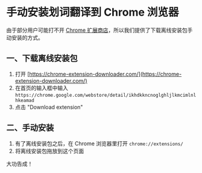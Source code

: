# 手动安装划词翻译到 Chrome 浏览器

由于部分用户可能打不开 [Chrome 扩展商店](https://chrome.google.com/webstore/detail/ikhdkkncnoglghljlkmcimlnlhkeamad)，所以我们提供了下载离线安装包手动安装的方式。

## 一、下载离线安装包

1. 打开 [https://chrome-extension-downloader.com/](https://chrome-extension-downloader.com/)
2. 在首页的输入框中输入 `https://chrome.google.com/webstore/detail/ikhdkkncnoglghljlkmcimlnlhkeamad`
3. 点击 "Download extension"

## 二、手动安装

1. 有了离线安装包之后，在 Chrome 浏览器里打开 `chrome://extensions/`
2. 将离线安装包拖放到这个页面

大功告成！

<global-footer />
